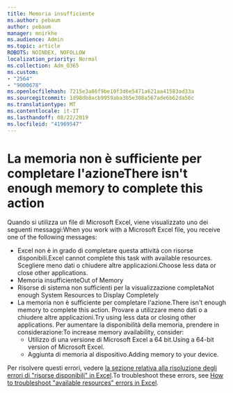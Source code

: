 ```yaml
---
title: Memoria insufficiente
ms.author: pebaum
author: pebaum
manager: mnirkhe
ms.audience: Admin
ms.topic: article
ROBOTS: NOINDEX, NOFOLLOW
localization_priority: Normal
ms.collection: Adm_O365
ms.custom:
- "2564"
- "9000678"
ms.openlocfilehash: 7215e3a86f9be10f3d6e5471a621aa41583ad33a
ms.sourcegitcommit: 1d98db8acb9959aba3b5e308a567ade6b62da56c
ms.translationtype: MT
ms.contentlocale: it-IT
ms.lasthandoff: 08/22/2019
ms.locfileid: "41969547"
---
```

# <a name="there-isnt-enough-memory-to-complete-this-action"></a><span data-ttu-id="2fa89-102">La memoria non è sufficiente per completare l'azione</span><span class="sxs-lookup"><span data-stu-id="2fa89-102">There isn't enough memory to complete this action</span></span>

<span data-ttu-id="2fa89-103">Quando si utilizza un file di Microsoft Excel, viene visualizzato uno dei seguenti messaggi:</span><span class="sxs-lookup"><span data-stu-id="2fa89-103">When you work with a Microsoft Excel file, you receive one of the following messages:</span></span>

- <span data-ttu-id="2fa89-104">Excel non è in grado di completare questa attività con risorse disponibili.</span><span class="sxs-lookup"><span data-stu-id="2fa89-104">Excel cannot complete this task with available resources.</span></span> <span data-ttu-id="2fa89-105">Scegliere meno dati o chiudere altre applicazioni.</span><span class="sxs-lookup"><span data-stu-id="2fa89-105">Choose less data or close other applications.</span></span>
- <span data-ttu-id="2fa89-106">Memoria insufficiente</span><span class="sxs-lookup"><span data-stu-id="2fa89-106">Out of Memory</span></span>
- <span data-ttu-id="2fa89-107">Risorse di sistema non sufficienti per la visualizzazione completa</span><span class="sxs-lookup"><span data-stu-id="2fa89-107">Not enough System Resources to Display Completely</span></span>
- <span data-ttu-id="2fa89-108">La memoria non è sufficiente per completare l'azione.</span><span class="sxs-lookup"><span data-stu-id="2fa89-108">There isn't enough memory to complete this action.</span></span> <span data-ttu-id="2fa89-109">Provare a utilizzare meno dati o a chiudere altre applicazioni.</span><span class="sxs-lookup"><span data-stu-id="2fa89-109">Try using less data or closing other applications.</span></span> <span data-ttu-id="2fa89-110">Per aumentare la disponibilità della memoria, prendere in considerazione:</span><span class="sxs-lookup"><span data-stu-id="2fa89-110">To increase memory availability, consider:</span></span> 
    - <span data-ttu-id="2fa89-111">Utilizzo di una versione di Microsoft Excel a 64 bit.</span><span class="sxs-lookup"><span data-stu-id="2fa89-111">Using a 64-bit version of Microsoft Excel.</span></span>
    - <span data-ttu-id="2fa89-112">Aggiunta di memoria al dispositivo.</span><span class="sxs-lookup"><span data-stu-id="2fa89-112">Adding memory to your device.</span></span>

<span data-ttu-id="2fa89-113">Per risolvere questi errori, vedere [la sezione relativa alla risoluzione degli errori di "risorse disponibili" in Excel](https://docs.microsoft.com/office/troubleshoot/excel/available-resources-errors).</span><span class="sxs-lookup"><span data-stu-id="2fa89-113">To troubleshoot these errors, see [How to troubleshoot "available resources" errors in Excel](https://docs.microsoft.com/office/troubleshoot/excel/available-resources-errors).</span></span>